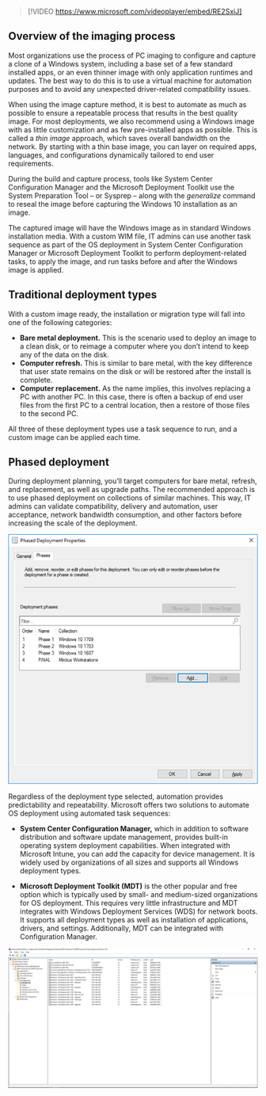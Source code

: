 > [!VIDEO https://www.microsoft.com/videoplayer/embed/RE2SxiJ]

## Overview of the imaging process

Most organizations use the process of PC imaging to configure and capture a clone of a Windows system, including a base set of a few standard installed apps, or an even thinner image with only application runtimes and updates. The best way to do this is to use a virtual machine for automation purposes and to avoid any unexpected driver-related compatibility issues.

When using the image capture method, it is best to automate as much as possible to ensure a repeatable process that results in the best quality image. For most deployments, we also recommend using a Windows image with as little customization and as few pre-installed apps as possible.  This is called a *thin image* approach, which saves overall bandwidth on the network. By starting with a thin base image, you can layer on required apps, languages, and configurations dynamically tailored to end user requirements.

During the build and capture process, tools like System Center Configuration Manager and the Microsoft Deployment Toolkit use the System Preparation Tool – or Sysprep – along with the *generalize* command to reseal the image before capturing the Windows 10 installation as an image.

The captured image will have the Windows image as in standard Windows installation media. With a custom WIM file, IT admins can use another task sequence as part of the OS deployment in System Center Configuration Manager or Microsoft Deployment Toolkit to perform deployment-related tasks, to apply the image, and run tasks before and after the Windows image is applied.

## Traditional deployment types

With a custom image ready, the installation or migration type will fall into one of the following categories:

- **Bare metal deployment.** This is the scenario used to deploy an image to a clean disk, or to reimage a computer where you don’t intend to keep any of the data on the disk.
- **Computer refresh.** This is similar to bare metal, with the key difference that user state remains on the disk or will be restored after the install is complete.
- **Computer replacement.** As the name implies, this involves replacing a PC with another PC. In this case, there is often a backup of end user files from the first PC to a central location, then a restore of those files to the second PC.

All three of these deployment types use a task sequence to run, and a custom image can be applied each time.

## Phased deployment

During deployment planning, you’ll target computers for bare metal, refresh, and replacement, as well as upgrade paths. The recommended approach is to use phased deployment on collections of similar machines. This way, IT admins can validate compatibility, delivery and automation, user acceptance, network bandwidth consumption, and other factors before increasing the scale of the deployment.

![step-6-2-icon](../media/step-6-2.png)

Regardless of the deployment type selected, automation provides predictability and repeatability. Microsoft offers two solutions to automate OS deployment using automated task sequences:

- **System Center Configuration Manager,** which in addition to software distribution and software update management, provides built-in operating system deployment capabilities. When integrated with Microsoft Intune, you can add the capacity for device management.  It is widely used by organizations of all sizes and supports all  Windows deployment types.

- **Microsoft Deployment Toolkit (MDT)** is the other popular and free option which is typically used by small- and medium-sized organizations for OS deployment. This requires very little infrastructure and MDT integrates with Windows Deployment Services (WDS) for network boots. It supports all deployment types as well as installation of applications, drivers, and settings. Additionally, MDT can be integrated with Configuration Manager.

![step-6-3-icon](../media/step-6-3.png)